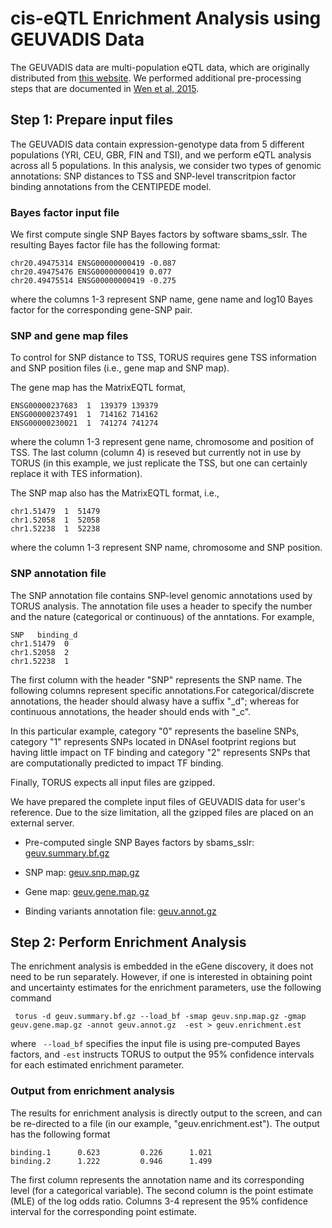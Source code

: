 #  cis-eQTL Enrichment Analysis  using GEUVADIS Data 

The GEUVADIS data are multi-population eQTL data, which are originally distributed from [this website](http://www.ebi.ac.uk/arrayexpress/files/E-GEUV-1/analysis_results/). We performed additional pre-processing steps that are documented in [Wen et al, 2015](http://journals.plos.org/plosgenetics/article?id=10.1371/journal.pgen.1005176). 



## Step 1: Prepare input files

The GEUVADIS data contain expression-genotype data from 5 different populations (YRI, CEU, GBR, FIN and TSI), and we perform eQTL analysis across all 5 populations. In this analysis, we consider two types of genomic annotations: SNP distances to TSS and SNP-level transcritpion factor binding annotations from the CENTIPEDE model. 


### Bayes factor input file
We first compute single SNP Bayes factors by software sbams_sslr. The resulting Bayes factor file has the following format:
```
chr20.49475314 ENSG00000000419 -0.087
chr20.49475476 ENSG00000000419 0.077
chr20.49475514 ENSG00000000419 -0.275
```
where the columns 1-3 represent SNP name, gene name and log10 Bayes factor for the corresponding gene-SNP pair.

### SNP and gene map files

To control for SNP distance to TSS, TORUS requires gene TSS information and SNP position files (i.e., gene map and SNP map). 

The gene map  has the MatrixEQTL format,
```
ENSG00000237683  1  139379 139379
ENSG00000237491  1  714162 714162
ENSG00000230021  1  741274 741274
```
where the column 1-3 represent gene name, chromosome and position of TSS. The last column (column 4) is reseved but currently not in use by TORUS (in this example, we just replicate the TSS, but one can certainly replace it with TES information).

The SNP map also has the MatrixEQTL format, i.e., 
```
chr1.51479  1  51479
chr1.52058  1  52058
chr1.52238  1  52238
```
where the column 1-3 represent SNP name, chromosome and SNP position. 

### SNP annotation file

The SNP annotation file contains SNP-level genomic annotations used by TORUS analysis. The annotation file uses a header to specify the number and the nature (categorical or continuous) of the anntations. For example,
```
SNP   binding_d
chr1.51479  0
chr1.52058  2
chr1.52238  1
```
The first column with the header "SNP" represents the SNP name. The following columns represent specific annotations.For categorical/discrete annotations, the header should alwasy have a suffix "_d"; whereas for continuous annotations, the header should ends with "_c". 

In this particular example, category "0" represents the baseline SNPs, category "1" represents SNPs located in DNAseI footprint regions but having little impact on TF binding and category "2" represents SNPs that are computationally predicted to impact TF binding. 


Finally, TORUS expects all input files are gzipped. 

We have prepared the complete input files of GEUVADIS data for user's reference. Due to the size limitation, all the gzipped files are placed on an external server.

* Pre-computed single SNP Bayes factors by sbams_sslr: [geuv.summary.bf.gz](http://www-personal.umich.edu/~xwen/dap/data/geuv/geuv.summary.bf.gz)

* SNP map: [geuv.snp.map.gz](http://www-personal.umich.edu/~xwen/dap/data/geuv/geuv.snp.map.gz)

* Gene map: [geuv.gene.map.gz](http://www-personal.umich.edu/~xwen/dap/data/geuv/geuv.gene.map.gz)

* Binding variants annotation file: [geuv.annot.gz](http://www-personal.umich.edu/~xwen/dap/data/geuv/geuv.annot.gz)



## Step 2: Perform Enrichment Analysis 

The enrichment analysis is embedded in the eGene discovery, it does not need to be run separately. However, if one is interested in obtaining point and uncertainty estimates for the enrichment parameters, use the following command 
```
 torus -d geuv.summary.bf.gz --load_bf -smap geuv.snp.map.gz -gmap geuv.gene.map.gz -annot geuv.annot.gz  -est > geuv.enrichment.est
```
where ``` --load_bf``` specifies the input file is using pre-computed Bayes factors, and ```-est``` instructs TORUS to output the 95% confidence intervals for each estimated enrichment parameter.


### Output from enrichment analysis

The results for enrichment analysis is directly output to the screen, and can be re-directed to a file (in our example, "geuv.enrichment.est"). The output has the following format
```
binding.1      0.623         0.226      1.021
binding.2      1.222         0.946      1.499
```
The first column represents the annotation name and its corresponding level (for a categorical variable). The second column is the point estimate (MLE) of the log odds ratio. Columns 3-4 represent the 95% confidence interval for the corresponding point estimate.



